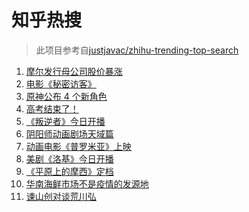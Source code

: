 # 知乎热搜

> 此项目参考自[justjavac/zhihu-trending-top-search](https://github.com/justjavac/zhihu-trending-top-search/blob/main/utils.ts)

<!-- BEGIN -->
  <!-- 最后更新时间:Wed Jun 09 2021 08:11:56 GMT+0000 (Coordinated Universal Time) -->
  1. [摩尔发行母公司股价暴涨](https://www.zhihu.com/search?q=摩尔庄园)
1. [电影《秘密访客》](https://www.zhihu.com/search?q=秘密访客)
1. [原神公布 4 个新角色](https://www.zhihu.com/search?q=原神)
1. [高考结束了！](https://www.zhihu.com/search?q=高考结束)
1. [《叛逆者》今日开播](https://www.zhihu.com/search?q=叛逆者)
1. [阴阳师动画剧场天域篇](https://www.zhihu.com/search?q=阴阳师)
1. [动画电影《普罗米亚》上映](https://www.zhihu.com/search?q=普罗米亚)
1. [美剧《洛基》今日开播](https://www.zhihu.com/search?q=洛基)
1. [《平原上的摩西》定档](https://www.zhihu.com/search?q=平原上的摩西)
1. [华南海鲜市场不是疫情的发源地](https://www.zhihu.com/search?q=华南海鲜市场)
1. [谏山创对谈荒川弘](https://www.zhihu.com/search?q=谏山创)
  <!-- END -->